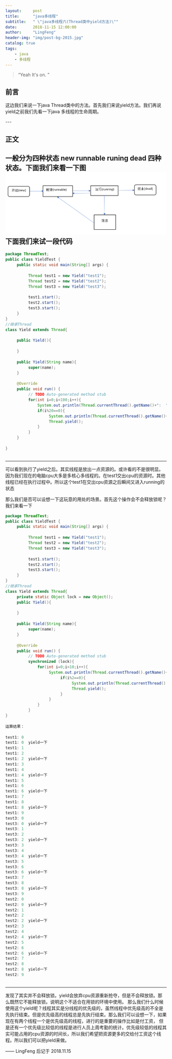 ```yaml
---
layout:     post
title:      "java多线程"
subtitle:   " \"java多线程六(Thread类中yield方法)\""
date:       2018-11-15 12:00:00
author:     "LingFeng"
header-img: "img/post-bg-2015.jpg"
catalog: true
tags:
    - java
    - 多线程
---
```


> “Yeah It's on. ”


## 前言

这边我们来说一下java Thread类中的方法。首先我们来说yield方法。我们再说yield之前我们先看一下java 多线程的生命周期。
<p id = "build"></p>
---

## 正文
 
一般分为四种状态 new  runnable runing  dead 四种状态。下面我们来看一下图
<ba/>
![img](/img/in-post/java-Thread/threadlife.png) 
<br/>
下面我们来试一段代码
---


```java 
package ThreadTest;
public class YieldTest {
     public static void main(String[] args) {
          
          Thread test1 = new Yield("test1");
          Thread test2 = new Yield("test2");
          Thread test3 = new Yield("test3");
          
          test1.start();
          test2.start();
          test3.start();
     }
}
//继承Thread
class Yield extends Thread{
     
     public Yield(){
          
     }
     
     public Yield(String name){
          super(name);
     }
     
     @Override
     public void run() {
          // TODO Auto-generated method stub
          for(int i=0;i<100;i++){
              System.out.println(Thread.currentThread().getName()+":  "+i);
              if(i%20==0){
                   System.out.println(Thread.currentThread().getName()+": "+  i +"  yield一下");
                   Thread.yield();
              }
          }
     }
     
}
 
```
 
---



可以看到执行了yield之后。其实线程是放出一点资源的。或许看的不是很明显。因为我们现在的电脑cpu大多是多核心多线程的。在test1交出cpu的资源时。其他线程已经在执行过程中。所以这个test1在交出cpu资源之后瞬间又进入running的状态


那么我们是否可以设想一下这玩意的用处的场景。首先这个操作会不会释放锁呢？我们来看一下

```java 
package ThreadTest;
public class YieldTest {
     public static void main(String[] args) {
          
          Thread test1 = new Yield("test1");
          Thread test2 = new Yield("test2");
          Thread test3 = new Yield("test3");
          
          test1.start();
          test2.start();
          test3.start();
     }
}
//继承Thread
class Yield extends Thread{
     private static Object lock = new Object();
     public Yield(){
          
     }
     
     public Yield(String name){
          super(name);
     }
     
     @Override
     public void run() {
          // TODO Auto-generated method stub
          synchronized (lock){
              for(int i=0;i<10;i++){
                   System.out.println(Thread.currentThread().getName()+":  "+i);
                        if(i%2==0){
                             System.out.println(Thread.currentThread().getName()+": "+  i +"  yield一下");
                             Thread.yield();
                        }
                   }
              }
          }
}

运算结果：

test1: 0
test1: 0  yield一下
test1: 1
test1: 2
test1: 2  yield一下
test1: 3
test1: 4
test1: 4  yield一下
test1: 5
test1: 6
test1: 6  yield一下
test1: 7
test1: 8
test1: 8  yield一下
test1: 9
test3: 0
test3: 0  yield一下
test3: 1
test3: 2
test3: 2  yield一下
test3: 3
test3: 4
test3: 4  yield一下
test3: 5
test3: 6
test3: 6  yield一下
test3: 7
test3: 8
test3: 8  yield一下
test3: 9
test2: 0
test2: 0  yield一下
test2: 1
test2: 2
test2: 2  yield一下
test2: 3
test2: 4
test2: 4  yield一下
test2: 5
test2: 6
test2: 6  yield一下
test2: 7
test2: 8
test2: 8  yield一下
test2: 9
 
```
 
---
发现了其实并不会释放锁。yield会放弃cpu资源重新抢夺，但是不会释放锁。那么既然它不能释放锁。说明这个不适合在用锁的环境中使用。
那么我们什么时候使用这个yield呢？线程其实是分线程的优先级的，虽然线程中优先级高的不全是先执行结束。但是优先级高的线程总是先执行结束。那么我们可以设想一下，如果现在有两个线程一个是优先级高的线程，进行的是重要的操作比如是付工资，
但是还有一个优先级比较低的线程是进行人员上周考勤的统计。优先级较低的线程其实可能占用的cpu资源的时间长，所以我们希望把资源更多的交给付工资这个线程。所以我们可以把yield来做。


—— LingFeng 后记于 2018.11.15